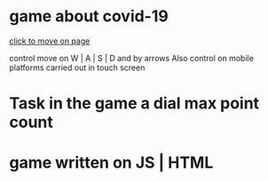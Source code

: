 # game about covid-19

[click to move on page](https://wladimi482002.gitlab.io/game-about-covid-19/)

control move on W | A | S | D and by arrows
Also control on mobile platforms carried out in touch screen

# Task in the game a dial max point count
# game written on JS | HTML
